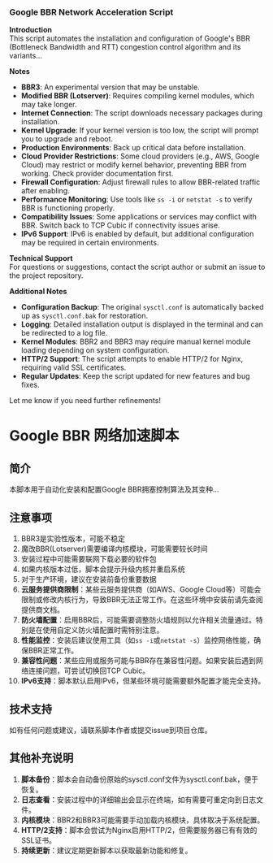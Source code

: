 ### Google BBR Network Acceleration Script

**Introduction**  
This script automates the installation and configuration of Google's BBR (Bottleneck Bandwidth and RTT) congestion control algorithm and its variants...

**Notes**  
- **BBR3**: An experimental version that may be unstable.  
- **Modified BBR (Lotserver)**: Requires compiling kernel modules, which may take longer.  
- **Internet Connection**: The script downloads necessary packages during installation.  
- **Kernel Upgrade**: If your kernel version is too low, the script will prompt you to upgrade and reboot.  
- **Production Environments**: Back up critical data before installation.  
- **Cloud Provider Restrictions**: Some cloud providers (e.g., AWS, Google Cloud) may restrict or modify kernel behavior, preventing BBR from working. Check provider documentation first.  
- **Firewall Configuration**: Adjust firewall rules to allow BBR-related traffic after enabling.  
- **Performance Monitoring**: Use tools like `ss -i` or `netstat -s` to verify BBR is functioning properly.  
- **Compatibility Issues**: Some applications or services may conflict with BBR. Switch back to TCP Cubic if connectivity issues arise.  
- **IPv6 Support**: IPv6 is enabled by default, but additional configuration may be required in certain environments.  

**Technical Support**  
For questions or suggestions, contact the script author or submit an issue to the project repository.  

**Additional Notes**  
- **Configuration Backup**: The original `sysctl.conf` is automatically backed up as `sysctl.conf.bak` for restoration.  
- **Logging**: Detailed installation output is displayed in the terminal and can be redirected to a log file.  
- **Kernel Modules**: BBR2 and BBR3 may require manual kernel module loading depending on system configuration.  
- **HTTP/2 Support**: The script attempts to enable HTTP/2 for Nginx, requiring valid SSL certificates.  
- **Regular Updates**: Keep the script updated for new features and bug fixes.  

 

Let me know if you need further refinements!








# Google BBR 网络加速脚本

## 简介

本脚本用于自动化安装和配置Google BBR拥塞控制算法及其变种...

## 注意事项

1. BBR3是实验性版本，可能不稳定
2. 魔改BBR(Lotserver)需要编译内核模块，可能需要较长时间
3. 安装过程中可能需要联网下载必要的软件包
4. 如果内核版本过低，脚本会提示升级内核并重启系统
5. 对于生产环境，建议在安装前备份重要数据
6. **云服务提供商限制**：某些云服务提供商（如AWS、Google Cloud等）可能会限制或修改内核行为，导致BBR无法正常工作。在这些环境中安装前请先查阅提供商文档。
7. **防火墙配置**：启用BBR后，可能需要调整防火墙规则以允许相关流量通过。特别是在使用自定义防火墙配置时需特别注意。
8. **性能监控**：安装后建议使用工具（如`ss -i`或`netstat -s`）监控网络性能，确保BBR正常工作。
9. **兼容性问题**：某些应用或服务可能与BBR存在兼容性问题。如果安装后遇到网络连接问题，可尝试切换回TCP Cubic。
10. **IPv6支持**：脚本默认启用IPv6，但某些环境可能需要额外配置才能完全支持。

## 技术支持

如有任何问题或建议，请联系脚本作者或提交issue到项目仓库。

## 其他补充说明

1. **脚本备份**：脚本会自动备份原始的sysctl.conf文件为sysctl.conf.bak，便于恢复。
2. **日志查看**：安装过程中的详细输出会显示在终端，如有需要可重定向到日志文件。
3. **内核模块**：BBR2和BBR3可能需要手动加载内核模块，具体取决于系统配置。
4. **HTTP/2支持**：脚本会尝试为Nginx启用HTTP/2，但需要服务器已有有效的SSL证书。
5. **持续更新**：建议定期更新脚本以获取最新功能和修复。
    
